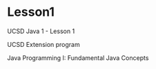 # Lesson1
UCSD Java 1 - Lesson 1

UCSD Extension program

Java Programming I: Fundamental Java Concepts
